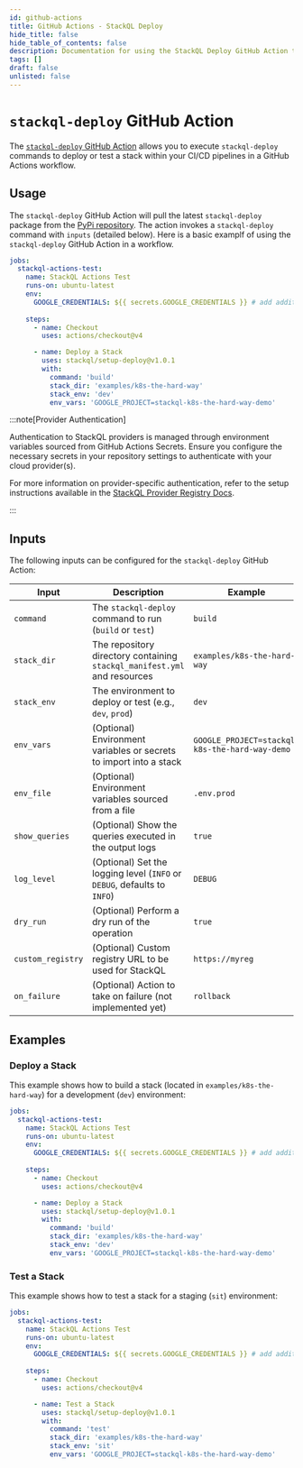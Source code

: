 ```yaml
---
id: github-actions
title: GitHub Actions - StackQL Deploy
hide_title: false
hide_table_of_contents: false
description: Documentation for using the StackQL Deploy GitHub Action to automate infrastructure deployment and testing.
tags: []
draft: false
unlisted: false
---
```


# `stackql-deploy` GitHub Action

The [`stackql-deploy` GitHub Action](https://github.com/marketplace/actions/stackql-deploy) allows you to execute `stackql-deploy` commands to deploy or test a stack within your CI/CD pipelines in a GitHub Actions workflow.

## Usage

The `stackql-deploy` GitHub Action will pull the latest `stackql-deploy` package from the [PyPi repository](https://pypi.org/project/stackql-deploy/).  The action invokes a `stackql-deploy` command with `inputs` (detailed below).  Here is a basic examplf of using the `stackql-deploy` GitHub Action in a workflow.

```yaml
jobs:
  stackql-actions-test:
    name: StackQL Actions Test
    runs-on: ubuntu-latest
    env:
      GOOGLE_CREDENTIALS: ${{ secrets.GOOGLE_CREDENTIALS }} # add additional cloud provider creds here as needed
    
    steps:
      - name: Checkout
        uses: actions/checkout@v4

      - name: Deploy a Stack
        uses: stackql/setup-deploy@v1.0.1
        with:
          command: 'build'
          stack_dir: 'examples/k8s-the-hard-way'
          stack_env: 'dev'
          env_vars: 'GOOGLE_PROJECT=stackql-k8s-the-hard-way-demo'        
```            

:::note[Provider Authentication]

Authentication to StackQL providers is managed through environment variables sourced from GitHub Actions Secrets. Ensure you configure the necessary secrets in your repository settings to authenticate with your cloud provider(s).  

For more information on provider-specific authentication, refer to the setup instructions available in the [StackQL Provider Registry Docs](https://github.com/stackql/stackql-provider-registry).

:::


## Inputs

The following inputs can be configured for the `stackql-deploy` GitHub Action:

| Input            | Description                                                                 | Example                                           |
|------------------|-----------------------------------------------------------------------------|---------------------------------------------------|
| `command`        | The `stackql-deploy` command to run (`build` or `test`)                     | `build`                                           |
| `stack_dir`      | The repository directory containing `stackql_manifest.yml` and resources    | `examples/k8s-the-hard-way`                       |
| `stack_env`      | The environment to deploy or test (e.g., `dev`, `prod`)                     | `dev`                                             |
| `env_vars`       | (Optional) Environment variables or secrets to import into a stack          | `GOOGLE_PROJECT=stackql-k8s-the-hard-way-demo`    |
| `env_file`       | (Optional) Environment variables sourced from a file                        | `.env.prod`                                       |
| `show_queries`   | (Optional) Show the queries executed in the output logs                     | `true`                                            |
| `log_level`      | (Optional) Set the logging level (`INFO` or `DEBUG`, defaults to `INFO`)    | `DEBUG`                                           |
| `dry_run`        | (Optional) Perform a dry run of the operation                                | `true`                                            |
| `custom_registry`| (Optional) Custom registry URL to be used for StackQL                       | `https://myreg`                                   |
| `on_failure`     | (Optional) Action to take on failure (not implemented yet)                  | `rollback`                                        |

## Examples

### Deploy a Stack

This example shows how to build a stack (located in `examples/k8s-the-hard-way`) for a development (`dev`) environment:

```yaml
jobs:
  stackql-actions-test:
    name: StackQL Actions Test
    runs-on: ubuntu-latest
    env:
      GOOGLE_CREDENTIALS: ${{ secrets.GOOGLE_CREDENTIALS }} # add additional cloud provider creds here as needed
    
    steps:
      - name: Checkout
        uses: actions/checkout@v4

      - name: Deploy a Stack
        uses: stackql/setup-deploy@v1.0.1
        with:
          command: 'build'
          stack_dir: 'examples/k8s-the-hard-way'
          stack_env: 'dev'
          env_vars: 'GOOGLE_PROJECT=stackql-k8s-the-hard-way-demo'
```

### Test a Stack

This example shows how to test a stack for a staging (`sit`) environment:

```yaml
jobs:
  stackql-actions-test:
    name: StackQL Actions Test
    runs-on: ubuntu-latest
    env:
      GOOGLE_CREDENTIALS: ${{ secrets.GOOGLE_CREDENTIALS }} # add additional cloud provider creds here as needed
    
    steps:
      - name: Checkout
        uses: actions/checkout@v4

      - name: Test a Stack
        uses: stackql/setup-deploy@v1.0.1
        with:
          command: 'test'
          stack_dir: 'examples/k8s-the-hard-way'
          stack_env: 'sit'
          env_vars: 'GOOGLE_PROJECT=stackql-k8s-the-hard-way-demo'
```
